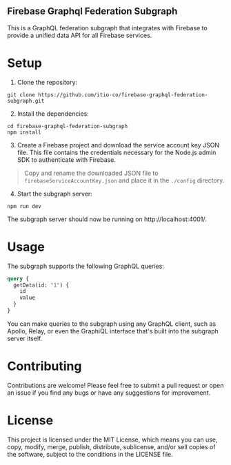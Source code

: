 Firebase Graphql Federation Subgraph
--------------

This is a GraphQL federation subgraph that integrates with Firebase to provide a unified data API for all Firebase services.

Setup
=====

1. Clone the repository:
```
git clone https://github.com/itio-co/firebase-graphql-federation-subgraph.git
```

2. Install the dependencies:

```
cd firebase-graphql-federation-subgraph
npm install
```

3. Create a Firebase project and download the service account key JSON file. This file contains the credentials necessary for the Node.js admin SDK to authenticate with Firebase.

> Copy and rename the downloaded JSON file to `firebaseServiceAccountKey.json` and place it in the `./config` directory.


4. Start the subgraph server:

```
npm run dev
```
The subgraph server should now be running on http://localhost:4001/.


Usage
====

The subgraph supports the following GraphQL queries:

```graphql
query {
  getData(id: "1") {
    id
    value
  }
}
```

You can make queries to the subgraph using any GraphQL client, such as Apollo, Relay, or even the GraphiQL interface that's built into the subgraph server itself.


Contributing
====

Contributions are welcome! Please feel free to submit a pull request or open an issue if you find any bugs or have any suggestions for improvement.


License
====
This project is licensed under the MIT License, which means you can use, copy, modify, merge, publish, distribute, sublicense, and/or sell copies of the software, subject to the conditions in the LICENSE file.

